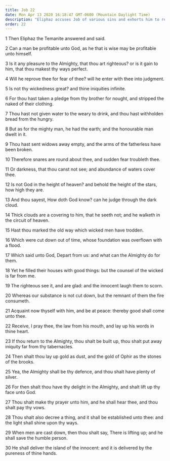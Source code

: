 ```yaml
---
title: Job 22
date: Mon Apr 13 2020 16:18:47 GMT-0600 (Mountain Daylight Time)
description: "Eliphaz accuses Job of various sins and exhorts him to repent."
order: 22
---
```


1 Then Eliphaz the Temanite answered and said.

2 Can a man be profitable unto God, as he that is wise may be profitable unto himself.

3 Is it any pleasure to the Almighty, that thou art righteous? or is it gain to him, that thou makest thy ways perfect.

4 Will he reprove thee for fear of thee? will he enter with thee into judgment.

5 Is not thy wickedness great? and thine iniquities infinite.

6 For thou hast taken a pledge from thy brother for nought, and stripped the naked of their clothing.

7 Thou hast not given water to the weary to drink, and thou hast withholden bread from the hungry.

8 But as for the mighty man, he had the earth; and the honourable man dwelt in it.

9 Thou hast sent widows away empty, and the arms of the fatherless have been broken.

10 Therefore snares are round about thee, and sudden fear troubleth thee.

11 Or darkness, that thou canst not see; and abundance of waters cover thee.

12 Is not God in the height of heaven? and behold the height of the stars, how high they are.

13 And thou sayest, How doth God know? can he judge through the dark cloud.

14 Thick clouds are a covering to him, that he seeth not; and he walketh in the circuit of heaven.

15 Hast thou marked the old way which wicked men have trodden.

16 Which were cut down out of time, whose foundation was overflown with a flood.

17 Which said unto God, Depart from us: and what can the Almighty do for them.

18 Yet he filled their houses with good things: but the counsel of the wicked is far from me.

19 The righteous see it, and are glad: and the innocent laugh them to scorn.

20 Whereas our substance is not cut down, but the remnant of them the fire consumeth.

21 Acquaint now thyself with him, and be at peace: thereby good shall come unto thee.

22 Receive, I pray thee, the law from his mouth, and lay up his words in thine heart.

23 If thou return to the Almighty, thou shalt be built up, thou shalt put away iniquity far from thy tabernacles.

24 Then shalt thou lay up gold as dust, and the gold of Ophir as the stones of the brooks.

25 Yea, the Almighty shall be thy defence, and thou shalt have plenty of silver.

26 For then shalt thou have thy delight in the Almighty, and shalt lift up thy face unto God.

27 Thou shalt make thy prayer unto him, and he shall hear thee, and thou shalt pay thy vows.

28 Thou shalt also decree a thing, and it shall be established unto thee: and the light shall shine upon thy ways.

29 When men are cast down, then thou shalt say, There is lifting up; and he shall save the humble person.

30 He shall deliver the island of the innocent: and it is delivered by the pureness of thine hands.

